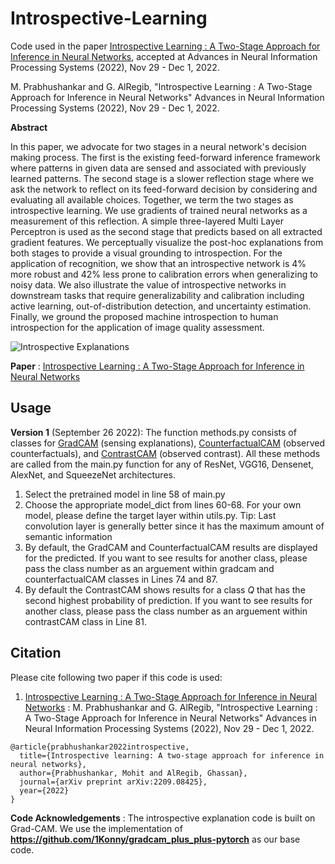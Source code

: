# Introspective-Learning
Code used in the paper [Introspective Learning : A Two-Stage Approach for Inference in Neural Networks](https://arxiv.org/pdf/2209.08425.pdf), accepted at Advances in Neural Information Processing Systems (2022), Nov 29 - Dec 1, 2022. 

M. Prabhushankar and G. AlRegib, "Introspective Learning : A Two-Stage Approach for Inference in Neural Networks" Advances in Neural Information Processing Systems (2022), Nov 29 - Dec 1, 2022.

**Abstract** 

In this paper, we advocate for two stages in a neural network's decision making process. The first is the existing feed-forward inference framework where patterns in given data are sensed and associated with previously learned patterns. The second stage is a slower reflection stage where we ask the network to reflect on its feed-forward decision by considering and evaluating all available choices. Together, we term the two stages as introspective learning. We use gradients of trained neural networks as a measurement of this reflection. A simple three-layered Multi Layer Perceptron is used as the second stage that predicts based on all extracted gradient features. We perceptually visualize the post-hoc explanations from both stages to provide a visual grounding to introspection. For the application of recognition, we show that an introspective network is 4% more robust and 42% less prone to calibration errors when generalizing to noisy data. We also illustrate the value of introspective networks in downstream tasks that require generalizability and calibration including active learning, out-of-distribution detection, and uncertainty estimation. Finally, we ground the proposed machine introspection to human introspection for the application of image quality assessment.

![Introspective Explanations](Introspective.png) 

**Paper** : [Introspective Learning : A Two-Stage Approach for Inference in Neural Networks](https://arxiv.org/pdf/2209.08425.pdf)

## Usage 

**Version 1** (September 26 2022): The function methods.py consists of classes for [GradCAM](https://arxiv.org/abs/1610.02391) (sensing explanations), [CounterfactualCAM](https://arxiv.org/abs/1610.02391) (observed counterfactuals), and [ContrastCAM](https://arxiv.org/abs/2008.00178) (observed contrast). All these methods are called from the main.py function for any of ResNet, VGG16, Densenet, AlexNet, and SqueezeNet architectures.

1. Select the pretrained model in line 58 of main.py
2. Choose the appropriate model_dict from lines 60-68. For your own model, please define the target layer within utils.py. Tip: Last convolution layer is generally better since it has the maximum amount of semantic information
3. By default, the GradCAM and CounterfactualCAM results are displayed for the predicted. If you want to see results for another class, please pass the class number as an arguement within gradcam and counterfactualCAM classes in Lines 74 and 87.
4. By default the ContrastCAM shows results for a class *Q* that has the second highest probability of prediction. If you want to see results for another class, please pass the class number as an arguement within contrastCAM class in Line 81.


## Citation 

Please cite following two paper if this code is used: 

1. [Introspective Learning : A Two-Stage Approach for Inference in Neural Networks](https://arxiv.org/pdf/2209.08425.pdf) : M. Prabhushankar and G. AlRegib, "Introspective Learning : A Two-Stage Approach for Inference in Neural Networks" Advances in Neural Information Processing Systems (2022), Nov 29 - Dec 1, 2022.

```
@article{prabhushankar2022introspective,
  title={Introspective learning: A two-stage approach for inference in neural networks},
  author={Prabhushankar, Mohit and AlRegib, Ghassan},
  journal={arXiv preprint arXiv:2209.08425},
  year={2022}
}
```

**Code Acknowledgements** :  The introspective explanation code is built on Grad-CAM. We use the implementation of **https://github.com/1Konny/gradcam_plus_plus-pytorch** as our base code. 

